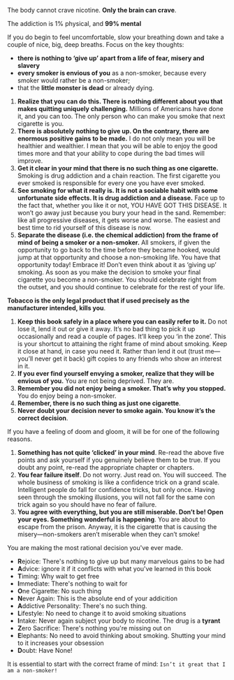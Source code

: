 The body cannot crave nicotine. **Only the brain can crave**. 

The addiction is 1% physical, and **99% mental**

If you do begin to feel uncomfortable, slow your breathing down and take a
couple of nice, big, deep breaths. Focus on the key thoughts: 
- **there is nothing to ‘give up’ apart from a life of fear, misery and
  slavery** 
- **every smoker is envious of you** as a non-smoker, because every smoker
  would rather be a non-smoker; 
- that the **little monster is dead** or already dying. 

1. **Realize that you can do this. There is nothing different about you that
   makes quitting uniquely challenging.** Millions of Americans have done it,
   and you can too. The only person who can make you smoke that next cigarette
   is you.
2. **There is absolutely nothing to give up. On the contrary, there are
   enormous positive gains to be made.** I do not only mean you will be
   healthier and wealthier. I mean that you will be able to enjoy the good
   times more and that your ability to cope during the bad times will improve.
3. **Get it clear in your mind that there is no such thing as one cigarette.**
   Smoking is drug addiction and a chain reaction. The first cigarette you ever
   smoked is responsible for every one you have ever smoked.
4. **See smoking for what it really is. It is not a sociable habit with some
   unfortunate side effects. It is drug addiction and a disease.** Face up to
   the fact that, whether you like it or not, YOU HAVE GOT THIS DISEASE. It
   won’t go away just because you bury your head in the sand.  Remember: like
   all progressive diseases, it gets worse and worse. The easiest and best time
   to rid yourself of this disease is now.
5. **Separate the disease (i.e. the chemical addiction) from the frame of mind
   of being a smoker or a non-smoker.** All smokers, if given the opportunity
   to go back to the time before they became hooked, would jump at that
   opportunity and choose a non-smoking life. You have that opportunity today!
   Embrace it!  Don’t even think about it as ‘giving up’ smoking. As soon as
   you make the decision to smoke your final cigarette you become a non-smoker.
   You should celebrate right from the outset, and you should continue to
   celebrate for the rest of your life.

**Tobacco is the only legal product that if used precisely as the manufacturer
intended, kills you**.
1. **Keep this book safely in a place where you can easily refer to it.** Do
   not lose it, lend it out or give it away. It’s no bad thing to pick it up
   occasionally and read a couple of pages. It’ll keep you ‘in the zone’. This
   is your shortcut to attaining the right frame of mind about smoking. Keep it
   close at hand, in case you need it. Rather than lend it out (trust me—you’ll
   never get it back) gift copies to any friends who show an interest in it.
2. **If you ever find yourself envying a smoker, realize that they will be
   envious of you.** You are not being deprived. They are.
3. **Remember you did not enjoy being a smoker. That’s why you stopped.** You
   do enjoy being a non-smoker.
4. **Remember, there is no such thing as just one cigarette**.
5. **Never doubt your decision never to smoke again. You know it’s the correct
   decision**.

If you have a feeling of doom and gloom, it will be for one of the following
reasons.
1. **Something has not quite ‘clicked’ in your mind**. Re-read the above five
   points and ask yourself if you genuinely believe them to be true. If you
   doubt any point, re-read the appropriate chapter or chapters.
2. **You fear failure itself**. Do not worry. Just read on. You will succeed.
   The whole business of smoking is like a confidence trick on a grand scale.
   Intelligent people do fall for confidence tricks, but only once. Having seen
   through the smoking illusions, you will not fall for the same con trick
   again so you should have no fear of failure.
3. **You agree with everything, but you are still miserable. Don’t be! Open
   your eyes. Something wonderful is happening**. You are about to escape from
   the prison. Anyway, it is the cigarette that is causing the
   misery—non-smokers aren’t miserable when they can’t smoke!

You are making the most rational decision you've ever made.
- **R**ejoice: There's nothing to give up but many marvelous gains to be had
- **A**dvice: ignore it if it conflicts with what you've learned in this book 
- **T**iming: Why wait to get free
- **I**mmediate: There's nothing to wait for
- **O**ne Cigarette: No such thing
- **N**ever Again: This is the absolute end of your addicition
- **A**ddictive Personality: There's no such thing.
- **L**ifestyle: No need to change it to avoid smoking situations
- **I**ntake: Never again subject your body to nicotine. The drug is a **tyrant**
- **Z**ero Sacrifice: There's nothing you're missing out on
- **E**lephants: No need to avoid thinking about smoking. Shutting your mind to it increases your obsession
- **D**oubt: Have None!

It is essential to start with the correct frame of mind: `Isn’t it great that I
am a non-smoker!`


